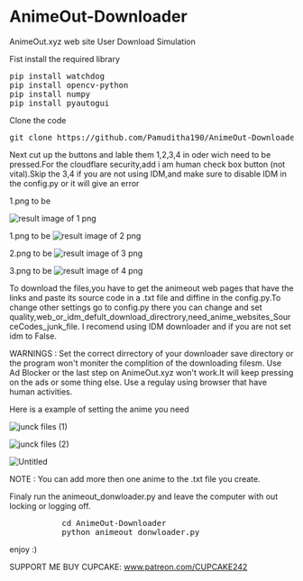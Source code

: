 # AnimeOut-Downloader
AnimeOut.xyz web site User Download Simulation

Fist install the required library
<pre>
pip install watchdog
pip install opencv-python
pip install numpy
pip install pyautogui
</pre>
Clone the code
<pre>
git clone https://github.com/Pamuditha190/AnimeOut-Downloader.git
</pre>
Next cut up the buttons and lable them 1,2,3,4 in oder wich need to be pressed.For the cloudflare security,add i am human check box button (not vital).Skip the 3,4 if you are not using IDM,and make sure to disable IDM in the config.py or it will give an error

1.png to be

![result image of 1 png](https://github.com/Pamuditha190/AnimeOut-Downloader/assets/83724924/cc7e6fbc-6e6b-4b43-b0f9-e1946288a02b)

1.png to be
![result image of 2 png](https://github.com/Pamuditha190/AnimeOut-Downloader/assets/83724924/dc95157b-2c2c-4596-8b3a-bf1a0e631e51)

2.png to be
![result image of 3 png](https://github.com/Pamuditha190/AnimeOut-Downloader/assets/83724924/70eae647-cee3-4e81-b0af-897d4b404656)

3.png to be
![result image of 4 png](https://github.com/Pamuditha190/AnimeOut-Downloader/assets/83724924/79723eb4-3e6d-4c86-8eda-742db6cc6088)

To download the files,you have to get the animeout web pages that have the links and paste its source code in a .txt file and diffine in the config.py.To change other settings go to config.py there you can change and set quality,web_or_idm_defult_download_directrory,need_anime_websites_SourceCodes_junk_file.
I recomend using IDM downloader and if you are not set idm to False.

WARNINGS : Set the correct dirrectory of your downloader save directory or the program won't moniter the complition of the downloading filesm.
           Use Ad Blocker or the last step on AnimeOut.xyz won't work.It will keep pressing on the ads or some thing else.
           Use a regulay using browser that have human activities.
           
Here is a example of setting the anime you need

![junck files (1)](https://github.com/Pamuditha190/AnimeOut-Downloader/assets/83724924/df97fdb0-9abe-43b1-8708-a64af7e6caad)

![junck files (2)](https://github.com/Pamuditha190/AnimeOut-Downloader/assets/83724924/af0ce0f3-0c6f-4886-8031-484f325a5333)

![Untitled](https://github.com/Pamuditha190/AnimeOut-Downloader/assets/83724924/45c8f717-a7bd-4bca-9b77-287c1a8febf1)

NOTE : You can add more then one anime to the .txt file you create.

Finaly run the animeout_donwloader.py and leave the computer with out locking or logging off.
<pre>
           cd AnimeOut-Downloader
           python animeout_donwloader.py
</pre>

enjoy :)

SUPPORT ME BUY CUPCAKE: <url> www.patreon.com/CUPCAKE242 </url>

